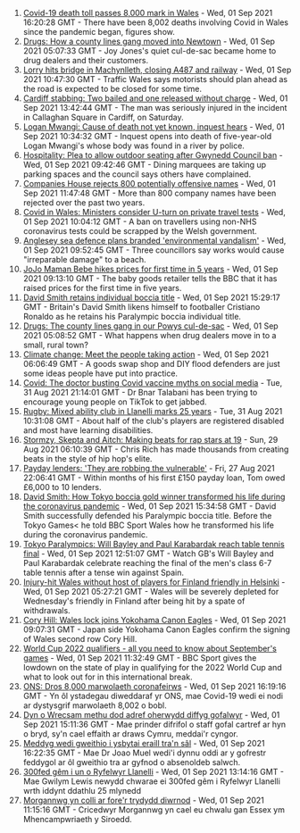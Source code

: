 1. [Covid-19 death toll passes 8,000 mark in Wales](https://www.bbc.co.uk/news/uk-wales-58408759?at_medium=RSS&at_campaign=KARANGA) - Wed, 01 Sep 2021 16:20:28 GMT - There have been 8,002 deaths involving Covid in Wales since the pandemic began, figures show.
2. [Drugs: How a county lines gang moved into Newtown](https://www.bbc.co.uk/news/uk-wales-58394195?at_medium=RSS&at_campaign=KARANGA) - Wed, 01 Sep 2021 05:07:33 GMT - Joy Jones's quiet cul-de-sac became home to drug dealers and their customers.
3. [Lorry hits bridge in Machynlleth, closing A487 and railway](https://www.bbc.co.uk/news/uk-wales-58406885?at_medium=RSS&at_campaign=KARANGA) - Wed, 01 Sep 2021 10:47:30 GMT - Traffic Wales says motorists should plan ahead as the road is expected to be closed for some time.
4. [Cardiff stabbing: Two bailed and one released without charge](https://www.bbc.co.uk/news/uk-wales-58411952?at_medium=RSS&at_campaign=KARANGA) - Wed, 01 Sep 2021 13:42:44 GMT - The man was seriously injured in the incident in Callaghan Square in Cardiff, on Saturday.
5. [Logan Mwangi: Cause of death not yet known, inquest hears](https://www.bbc.co.uk/news/uk-wales-58409382?at_medium=RSS&at_campaign=KARANGA) - Wed, 01 Sep 2021 10:34:32 GMT - Inquest opens into death of five-year-old Logan Mwangi's whose body was found in a river by police.
6. [Hospitality: Plea to allow outdoor seating after Gwynedd Council ban](https://www.bbc.co.uk/news/uk-wales-58402361?at_medium=RSS&at_campaign=KARANGA) - Wed, 01 Sep 2021 09:42:46 GMT - Dining marquees are taking up parking spaces and the council says others have complained.
7. [Companies House rejects 800 potentially offensive names](https://www.bbc.co.uk/news/uk-wales-58395976?at_medium=RSS&at_campaign=KARANGA) - Wed, 01 Sep 2021 11:47:48 GMT - More than 800 company names have been rejected over the past two years.
8. [Covid in Wales: Ministers consider U-turn on private travel tests](https://www.bbc.co.uk/news/uk-wales-politics-58400233?at_medium=RSS&at_campaign=KARANGA) - Wed, 01 Sep 2021 10:04:12 GMT - A ban on travellers using non-NHS coronavirus tests could be scrapped by the Welsh government.
9. [Anglesey sea defence plans branded 'environmental vandalism'](https://www.bbc.co.uk/news/uk-wales-58406883?at_medium=RSS&at_campaign=KARANGA) - Wed, 01 Sep 2021 09:52:45 GMT - Three councillors say works would cause "irreparable damage" to a beach.
10. [JoJo Maman Bebe hikes prices for first time in 5 years](https://www.bbc.co.uk/news/business-58407316?at_medium=RSS&at_campaign=KARANGA) - Wed, 01 Sep 2021 09:13:10 GMT - The baby goods retailer tells the BBC that it has raised prices for the first time in five years.
11. [David Smith retains individual boccia title](https://www.bbc.co.uk/sport/disability-sport/58405624?at_medium=RSS&at_campaign=KARANGA) - Wed, 01 Sep 2021 15:29:17 GMT - Britain's David Smith likens himself to footballer Cristiano Ronaldo as he retains his Paralympic boccia individual title.
12. [Drugs: The county lines gang in our Powys cul-de-sac](https://www.bbc.co.uk/news/uk-wales-58399117?at_medium=RSS&at_campaign=KARANGA) - Wed, 01 Sep 2021 05:08:52 GMT - What happens when drug dealers move in to a small, rural town?
13. [Climate change: Meet the people taking action](https://www.bbc.co.uk/news/uk-wales-58399174?at_medium=RSS&at_campaign=KARANGA) - Wed, 01 Sep 2021 06:06:49 GMT - A goods swap shop and DIY flood defenders are just some ideas people have put into practice.
14. [Covid: The doctor busting Covid vaccine myths on social media](https://www.bbc.co.uk/news/uk-wales-58400711?at_medium=RSS&at_campaign=KARANGA) - Tue, 31 Aug 2021 21:14:01 GMT - Dr Bnar Talabani has been trying to encourage young people on TikTok to get jabbed.
15. [Rugby: Mixed ability club in Llanelli marks 25 years](https://www.bbc.co.uk/news/uk-wales-58396068?at_medium=RSS&at_campaign=KARANGA) - Tue, 31 Aug 2021 10:31:08 GMT - About half of the club's players are registered disabled and most have learning disabilities.
16. [Stormzy, Skepta and Aitch: Making beats for rap stars at 19](https://www.bbc.co.uk/news/uk-wales-58355499?at_medium=RSS&at_campaign=KARANGA) - Sun, 29 Aug 2021 06:10:39 GMT - Chris Rich has made thousands from creating beats in the style of hip hop's elite.
17. [Payday lenders: 'They are robbing the vulnerable'](https://www.bbc.co.uk/news/uk-wales-58361988?at_medium=RSS&at_campaign=KARANGA) - Fri, 27 Aug 2021 22:06:41 GMT - Within months of his first £150 payday loan, Tom owed £6,000 to 10 lenders.
18. [David Smith: How Tokyo boccia gold winner transformed his life during the coronavirus pandemic](https://www.bbc.co.uk/sport/disability-sport/58410540?at_medium=RSS&at_campaign=KARANGA) - Wed, 01 Sep 2021 15:34:58 GMT - David Smith successfully defended his Paralympic boccia title. Before the Tokyo Games< he told BBC Sport Wales how he transformed his life during the coronavirus pandemic.
19. [Tokyo Paralympics: Will Bayley and Paul Karabardak reach table tennis final](https://www.bbc.co.uk/sport/av/disability-sport/58411518?at_medium=RSS&at_campaign=KARANGA) - Wed, 01 Sep 2021 12:51:07 GMT - Watch GB's Will Bayley and Paul Karabardak celebrate reaching the final of the men's class 6-7 table tennis after a tense win against Spain.
20. [Injury-hit Wales without host of players for Finland friendly in Helsinki](https://www.bbc.co.uk/sport/football/58325438?at_medium=RSS&at_campaign=KARANGA) - Wed, 01 Sep 2021 05:27:21 GMT - Wales will be severely depleted for Wednesday's friendly in Finland after being hit by a spate of withdrawals.
21. [Cory Hill: Wales lock joins Yokohama Canon Eagles](https://www.bbc.co.uk/sport/rugby-union/58406162?at_medium=RSS&at_campaign=KARANGA) - Wed, 01 Sep 2021 09:07:31 GMT - Japan side Yokohama Canon Eagles confirm the signing of Wales second row Cory Hill.
22. [World Cup 2022 qualifiers - all you need to know about September's games](https://www.bbc.co.uk/sport/football/58408681?at_medium=RSS&at_campaign=KARANGA) - Wed, 01 Sep 2021 11:32:49 GMT - BBC Sport gives the lowdown on the state of play in qualifying for the 2022 World Cup and what to look out for in this international break.
23. [ONS: Dros 8,000 marwolaeth coronafeirws](https://www.bbc.co.uk/newyddion/58146735?at_medium=RSS&at_campaign=KARANGA) - Wed, 01 Sep 2021 16:19:16 GMT - Yn ôl ystadegau diweddaraf yr ONS, mae Covid-19 wedi ei nodi ar dystysgrif marwolaeth 8,002 o bobl.
24. [Dyn o Wrecsam methu dod adref oherwydd diffyg gofalwyr](https://www.bbc.co.uk/newyddion/58403060?at_medium=RSS&at_campaign=KARANGA) - Wed, 01 Sep 2021 15:11:36 GMT - Mae prinder difrifol o staff gofal cartref ar hyn o bryd, sy'n cael effaith ar draws Cymru, meddai'r cyngor.
25. [Meddyg wedi gweithio i ysbytai eraill tra'n sâl](https://www.bbc.co.uk/newyddion/58408541?at_medium=RSS&at_campaign=KARANGA) - Wed, 01 Sep 2021 16:22:35 GMT - Mae Dr Joao Muel wedi'i dynnu oddi ar y gofrestr feddygol ar ôl gweithio tra ar gyfnod o absenoldeb salwch.
26. [300fed gêm i un o Ryfelwyr Llanelli](https://www.bbc.co.uk/newyddion/58396862?at_medium=RSS&at_campaign=KARANGA) - Wed, 01 Sep 2021 13:14:16 GMT - Mae Gwilym Lewis newydd chwarae ei 300fed gêm i Ryfelwyr Llanelli wrth iddynt ddathlu 25 mlynedd
27. [Morgannwg yn colli ar fore'r trydydd diwrnod](https://www.bbc.co.uk/newyddion/58410403?at_medium=RSS&at_campaign=KARANGA) - Wed, 01 Sep 2021 11:15:16 GMT - Cricedwyr Morgannwg yn cael eu chwalu gan Essex ym Mhencampwriaeth y Siroedd.
